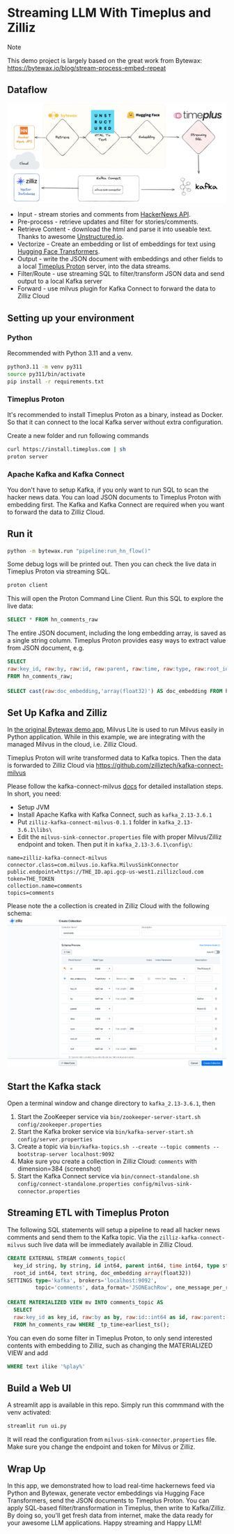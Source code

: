 # Streaming LLM With Timeplus and Zilliz

> [!NOTE]
> This demo project is largely based on the great work from Bytewax: https://bytewax.io/blog/stream-process-embed-repeat

## Dataflow

![dataflow](dataflow.png)

- Input - stream stories and comments from [HackerNews API](https://github.com/HackerNews/API).
- Pre-process - retrieve updates and filter for stories/comments.
- Retrieve Content - download the html and parse it into useable text. Thanks to awesome [Unstructured.io](https://github.com/Unstructured-IO/unstructured).
- Vectorize - Create an embedding or list of embeddings for text using [Hugging Face Transformers](https://huggingface.co/sentence-transformers/all-MiniLM-L6-v2).
- Output - write the JSON document with embeddings and other fields to a local [Timeplus Proton](https://github.com/timeplus-io/proton) server, into the data streams.
- Filter/Route - use streaming SQL to filter/transform JSON data and send output to a local Kafka server
- Forward - use milvus plugin for Kafka Connect to forward the data to Zilliz Cloud

## Setting up your environment

### Python

Recommended with Python 3.11 and a venv.

```bash
python3.11 -m venv py311
source py311/bin/activate
pip install -r requirements.txt
```

### Timeplus Proton

It's recommended to install Timeplus Proton as a binary, instead as Docker. So that it can connect to the local Kafka server without extra configuration.

Create a new folder and run following commands

```bash
curl https://install.timeplus.com | sh
proton server
```

### Apache Kafka and Kafka Connect

You don't have to setup Kafka, if you only want to run SQL to scan the hacker news data. You can load JSON documents to Timeplus Proton with embedding first. The Kafka and Kafka Connect are required when you want to forward the data to Zilliz Cloud.

## Run it

```bash
python -m bytewax.run "pipeline:run_hn_flow()"
```

Some debug logs will be printed out. Then you can check the live data in Timeplus Proton via streaming SQL.

```bash
proton client
```

This will open the Proton Command Line Client. Run this SQL to explore the live data:

```sql
SELECT * FROM hn_comments_raw
```

The entire JSON document, including the long embedding array, is saved as a single string column. Timeplus Proton provides easy ways to extract value from JSON document, e.g.

```sql
SELECT
raw:key_id, raw:by, raw:id, raw:parent, raw:time, raw:type, raw:root_id, raw:text
FROM hn_comments_raw;

SELECT cast(raw:doc_embedding,'array(float32)') AS doc_embedding FROM hn_comments_raw;
```

## Set Up Kafka and Zilliz

In [the original Bytewax demo app](https://github.com/bytewax/real-time-milvus/), Milvus Lite is used to run Milvus easily in Python application. While in this example, we are integrating with the managed Milvus in the cloud, i.e. Zilliz Cloud.

Timeplus Proton will write transformed data to Kafka topics. Then the data is forwarded to Zilliz Cloud via https://github.com/zilliztech/kafka-connect-milvus

Please follow the kafka-connect-milvus [docs](https://github.com/zilliztech/kafka-connect-milvus/blob/main/README_OSS.md) for detailed installation steps. In short, you need:

- Setup JVM
- Install Apache Kafka with Kafka Connect, such as `kafka_2.13-3.6.1`
- Put `zilliz-kafka-connect-milvus-0.1.1` folder in `kafka_2.13-3.6.1\libs\`
- Edit the `milvus-sink-connector.properties` file with proper Milvus/Zilliz endpoint and token. Then put it in `kafka_2.13-3.6.1\config\`:

```properties
name=zilliz-kafka-connect-milvus
connector.class=com.milvus.io.kafka.MilvusSinkConnector
public.endpoint=https://THE_ID.api.gcp-us-west1.zillizcloud.com
token=THE_TOKEN
collection.name=comments
topics=comments
```

Please note the a collection is created in Zilliz Cloud with the following schema:
![dataflow](zilliz_comments.png)

## Start the Kafka stack

Open a terminal window and change directory to `kafka_2.13-3.6.1`, then

1. Start the ZooKeeper service via `bin/zookeeper-server-start.sh config/zookeeper.properties`
2. Start the Kafka broker service via `bin/kafka-server-start.sh config/server.properties`
3. Create a topic via `bin/kafka-topics.sh --create --topic comments --bootstrap-server localhost:9092`
4. Make sure you create a collection in Zilliz Cloud: `comments` with dimension=384 (screenshot)
5. Start the Kafka Connect service via `bin/connect-standalone.sh config/connect-standalone.properties config/milvus-sink-connector.properties`

## Streaming ETL with Timeplus Proton

The following SQL statements will setup a pipeline to read all hacker news comments and send them to the Kafka topic. Via the `zilliz-kafka-connect-milvus` such live data will be immediately available in Zilliz Cloud.

```sql
CREATE EXTERNAL STREAM comments_topic(
  key_id string, by string, id int64, parent int64, time int64, type string,
  root_id int64, text string, doc_embedding array(float32))
SETTINGS type='kafka', brokers='localhost:9092',
         topic='comments', data_format='JSONEachRow', one_message_per_row=true;

CREATE MATERIALIZED VIEW mv INTO comments_topic AS
  SELECT
  raw:key_id as key_id, raw:by as by, raw:id::int64 as id, raw:parent::int64 as parent, raw:time::int64 as time, raw:type as type, raw:root_id::int64 as root_id, raw:text as text, cast(raw:doc_embedding,'array(float32)') AS doc_embedding
  FROM hn_comments_raw WHERE _tp_time>earliest_ts();
```

You can even do some filter in Timeplus Proton, to only send interested contents with embedding to Zilliz, such as changing the MATERIALIZED VIEW and add

```sql
WHERE text ilike '%play%'
```

## Build a Web UI

A streamlit app is available in this repo. Simply run this commmand with the venv activated:

```bash
streamlit run ui.py
```

It will read the configuration from `milvus-sink-connector.properties` file. Make sure you change the endpoint and token for Milvus or Zilliz.

## Wrap Up

In this app, we demonstrated how to load real-time hackernews feed via Python and Bytewax, generate vector embeddings via Hugging Face Transformers, send the JSON documents to Timeplus Proton. You can apply SQL-based filter/transformation in Timeplus, then write to Kafka/Zilliz. By doing so, you'll get fresh data from internet, make the data ready for your awesome LLM applications. Happy streaming and Happy LLM!
